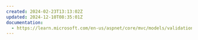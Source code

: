 ```yaml
---
created: 2024-02-23T13:13:02Z
updated: 2024-12-10T08:35:01Z
documentation:
  - https://learn.microsoft.com/en-us/aspnet/core/mvc/models/validation
---
```


